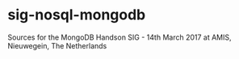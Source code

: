 # sig-nosql-mongodb
Sources for the MongoDB Handson SIG - 14th March 2017 at AMIS, Nieuwegein, The Netherlands
